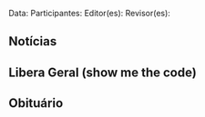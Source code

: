 Data: 
Participantes: 
Editor(es):
Revisor(es):

Notícias
--------

Libera Geral (show me the code)
-------------------------------

Obituário
---------


